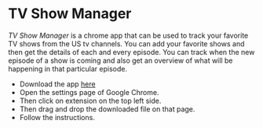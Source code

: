 TV Show Manager
===============

*TV Show Manager* is a chrome app that can be used to track your favorite TV shows from the US tv channels. You can add your favorite shows and then get the details of each and every episode. You can track when the new episode of a show is coming and also get an overview of what will be happening in that particular episode.

* Download the app [here](https://raw.github.com/brijeshb42/tvm/master/tvm.crx)
* Open the settings page of Google Chrome.
* Then click on extension on the top left side.
* Then drag and drop the downloaded file on that page.
* Follow the instructions.